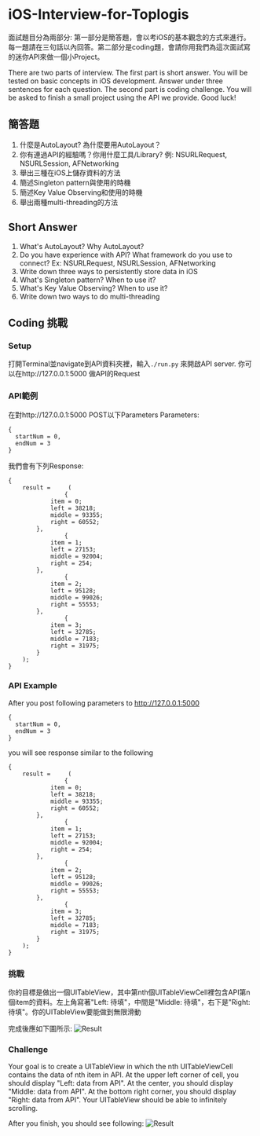 # iOS-Interview-for-Toplogis

面試題目分為兩部分: 第一部分是簡答題，會以考iOS的基本觀念的方式來進行。每一題請在三句話以內回答。第二部分是coding題，會請你用我們為這次面試寫的迷你API來做一個小Project。

There are two parts of interview. The first part is short answer. You will be tested on basic concepts in iOS development. Answer under three sentences for each question. The second part is coding challenge. You will be asked to finish a small project using the API we provide. Good luck!

## 簡答題
1. 什麼是AutoLayout? 為什麼要用AutoLayout？
2. 你有連過API的經驗嗎？你用什麼工具/Library? 例: NSURLRequest, NSURLSession, AFNetworking
3. 舉出三種在iOS上儲存資料的方法
4. 簡述Singleton pattern與使用的時機
5. 簡述Key Value Observing和使用的時機
6. 舉出兩種multi-threading的方法

## Short Answer
1. What's AutoLayout? Why AutoLayout?
2. Do you have experience with API? What framework do you use to connect? Ex: NSURLRequest, NSURLSession, AFNetworking
3. Write down three ways to persistently store data in iOS
4. What's Singleton pattern? When to use it?
5. What's Key Value Observing? When to use it?
6. Write down two ways to do multi-threading

## Coding 挑戰
### Setup 
打開Terminal並navigate到API資料夾裡，輸入`./run.py`
來開啟API server. 你可以在http://127.0.0.1:5000 做API的Request

### API範例
在對http://127.0.0.1:5000 POST以下Parameters
Parameters:
```
{
  startNum = 0,
  endNum = 3
}
```
我們會有下列Response:
```
{
    result =     (
                {
            item = 0;
            left = 38218;
            middle = 93355;
            right = 60552;
        },
                {
            item = 1;
            left = 27153;
            middle = 92004;
            right = 254;
        },
                {
            item = 2;
            left = 95128;
            middle = 99026;
            right = 55553;
        },
                {
            item = 3;
            left = 32785;
            middle = 7183;
            right = 31975;
        }
    );
}
```
### API Example
After you post following parameters to http://127.0.0.1:5000
```
{
  startNum = 0,
  endNum = 3
}
```
you will see response similar to the following
```
{
    result =     (
                {
            item = 0;
            left = 38218;
            middle = 93355;
            right = 60552;
        },
                {
            item = 1;
            left = 27153;
            middle = 92004;
            right = 254;
        },
                {
            item = 2;
            left = 95128;
            middle = 99026;
            right = 55553;
        },
                {
            item = 3;
            left = 32785;
            middle = 7183;
            right = 31975;
        }
    );
}
```

### 挑戰
你的目標是做出一個UITableView，其中第nth個UITableViewCell裡包含API第n個item的資料。左上角寫著"Left: 待填"，中間是"Middle: 待填"，右下是"Right: 待填"。你的UITableView要能做到無限滑動

完成後應如下圖所示:
![Result](/Result.png)

### Challenge
Your goal is to create a UITableView in which the nth UITableViewCell contains the data of nth item in API. At the upper left corner of cell, you should display "Left: data from API". At the center, you should display "Middle: data from API". At the bottom right corner, you should display "Right: data from API". Your UITableView should be able to infinitely scrolling.

After you finish, you should see following:
![Result](/Result.png)




